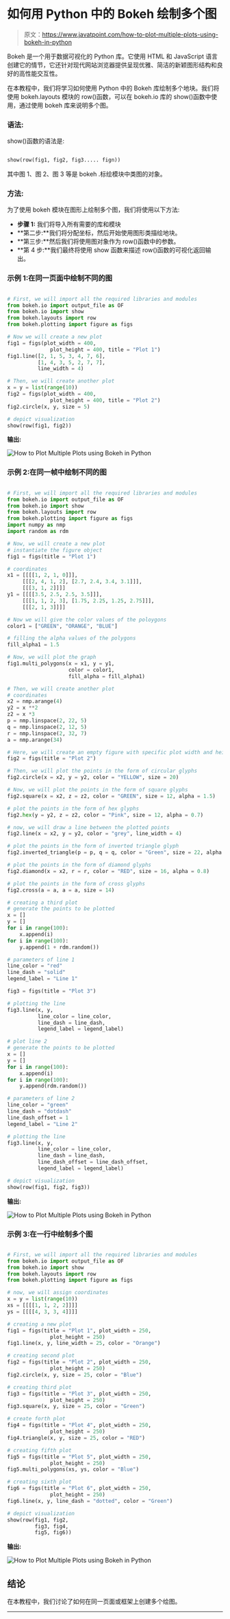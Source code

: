 # 如何用 Python 中的 Bokeh 绘制多个图

> 原文：<https://www.javatpoint.com/how-to-plot-multiple-plots-using-bokeh-in-python>

Bokeh 是一个用于数据可视化的 Python 库。它使用 HTML 和 JavaScript 语言创建它的情节，它还针对现代网站浏览器提供呈现优雅、简洁的新颖图形结构和良好的高性能交互性。

在本教程中，我们将学习如何使用 Python 中的 Bokeh 库绘制多个地块。我们将使用 bokeh.layouts 模块的 row()函数，可以在 bokeh.io 库的 show()函数中使用，通过使用 bokeh 库来说明多个图。

### 语法:

show()函数的语法是:

```py

show(row(fig1, fig2, fig3..... fign))

```

其中图 1、图 2、图 3 等是 bokeh .标绘模块中类图的对象。

### 方法:

为了使用 bokeh 模块在图形上绘制多个图，我们将使用以下方法:

*   **步骤 1:** 我们将导入所有需要的库和模块
*   **第二步:**我们将分配坐标，然后开始使用图形类描绘地块。
*   **第三步:**然后我们将使用图对象作为 row()函数中的参数。
*   **第 4 步:**我们最终将使用 show 函数来描述 row()函数的可视化返回输出。

### 示例 1:在同一页面中绘制不同的图

```py

# First, we will import all the required libraries and modules
from bokeh.io import output_file as OF
from bokeh.io import show
from bokeh.layouts import row
from bokeh.plotting import figure as figs

# Now we will create a new plot
fig1 = figs(plot_width = 400,
              plot_height = 400, title = "Plot 1")
fig1.line([2, 1, 5, 3, 4, 7, 6],
          [1, 4, 3, 5, 2, 7, 7],
          line_width = 4)

# Then, we will create another plot
x = y = list(range(10))
fig2 = figs(plot_width = 400,
              plot_height = 400, title = "Plot 2")
fig2.circle(x, y, size = 5)

# depict visualization
show(row(fig1, fig2))

```

**输出:**

![How to Plot Multiple Plots using Bokeh in Python](img/dfd0ee7349d8b6e1b300ec19087da5ca.png)

### 示例 2:在同一帧中绘制不同的图

```py

# First, we will import all the required libraries and modules
from bokeh.io import output_file as OF
from bokeh.io import show
from bokeh.layouts import row
from bokeh.plotting import figure as figs
import numpy as nmp
import random as rdm

# Now, we will create a new plot
# instantiate the figure object
fig1 = figs(title = "Plot 1")

# coordinates
x1 = [[[[1, 2, 1, 0]]],
     [[[2, 4, 1, 2], [2.7, 2.4, 3.4, 3.1]]],
     [[[3, 1, 2]]]]
y1 = [[[[3.5, 2.5, 2.5, 3.5]]],
     [[[1, 1, 2, 3], [1.75, 2.25, 1.25, 2.75]]],
     [[[2, 1, 3]]]]

# Now we will give the color values of the poloygons
color1 = ["GREEN", "ORANGE", "BLUE"]

# filling the alpha values of the polygons
fill_alpha1 = 1.5

# Now, we will plot the graph
fig1.multi_polygons(x = x1, y = y1,
                    color = color1,
                    fill_alpha = fill_alpha1)

# Then, we will create another plot
# coordinates
x2 = nmp.arange(4)
y2 = x **2
z2 = x *3
p = nmp.linspace(2, 22, 5)
q = nmp.linspace(2, 12, 5)
r = nmp.linspace(2, 32, 7)
a = nmp.arange(34)

# Here, we will create an empty figure with specific plot width and height
fig2 = figs(title = "Plot 2")

# Then, we will plot the points in the form of circular glyphs
fig2.circle(x = x2, y = y2, color = "YELLOW", size = 20)

# Now, we will plot the points in the form of square glyphs
fig2.square(x = x2, z = z2, color = "GREEN", size = 12, alpha = 1.5)

# plot the points in the form of hex glyphs
fig2.hex(y = y2, z = z2, color = "Pink", size = 12, alpha = 0.7)

# now, we will draw a line between the plotted points
fig2.line(x = x2, y = y2, color = "grey", line_width = 4)

# plot the points in the form of inverted triangle glyph
fig2.inverted_triangle(p = p, q = q, color = "Green", size = 22, alpha = 0.4)

# plot the points in the form of diamond glyphs
fig2.diamond(x = x2, r = r, color = "RED", size = 16, alpha = 0.8)

# plot the points in the form of cross glyphs
fig2.cross(a = a, a = a, size = 14)

# creating a third plot
# generate the points to be plotted
x = []
y = []
for i in range(100):
    x.append(i)
for i in range(100):
    y.append(1 + rdm.random())

# parameters of line 1
line_color = "red"
line_dash = "solid"
legend_label = "Line 1"

fig3 = figs(title = "Plot 3")

# plotting the line
fig3.line(x, y,
          line_color = line_color,
          line_dash = line_dash,
          legend_label = legend_label)

# plot line 2
# generate the points to be plotted
x = []
y = []
for i in range(100):
    x.append(i)
for i in range(100):
    y.append(rdm.random())

# parameters of line 2
line_color = "green"
line_dash = "dotdash"
line_dash_offset = 1
legend_label = "Line 2"

# plotting the line
fig3.line(x, y,
          line_color = line_color,
          line_dash = line_dash,
          line_dash_offset = line_dash_offset,
          legend_label = legend_label)

# depict visualization
show(row(fig1, fig2, fig3))

```

**输出:**

![How to Plot Multiple Plots using Bokeh in Python](img/7ffcb416665231bb7452f3c2b85d59ea.png)

### 示例 3:在一行中绘制多个图

```py

# First, we will import all the required libraries and modules
from bokeh.io import output_file as OF
from bokeh.io import show
from bokeh.layouts import row
from bokeh.plotting import figure as figs

# now, we will assign coordinates
x = y = list(range(10))
xs = [[[[1, 1, 2, 2]]]]
ys = [[[[4, 3, 3, 4]]]]

# creating a new plot
fig1 = figs(title = "Plot 1", plot_width = 250,
              plot_height = 250)
fig1.line(x, y, line_width = 25, color = "Orange")

# creating second plot
fig2 = figs(title = "Plot 2", plot_width = 250,
              plot_height = 250)
fig2.circle(x, y, size = 25, color = "Blue")

# creating third plot
fig3 = figs(title = "Plot 3", plot_width = 250,
              plot_height = 250)
fig3.square(x, y, size = 25, color = "Green")

# create forth plot
fig4 = figs(title = "Plot 4", plot_width = 250,
              plot_height = 250)
fig4.triangle(x, y, size = 25, color = "RED")

# creating fifth plot
fig5 = figs(title = "Plot 5", plot_width = 250,
              plot_height = 250)
fig5.multi_polygons(xs, ys, color = "Blue")

# creating sixth plot
fig6 = figs(title = "Plot 6", plot_width = 250,
              plot_height = 250)
fig6.line(x, y, line_dash = "dotted", color = "Green")

# depict visualization
show(row(fig1, fig2,
         fig3, fig4,
         fig5, fig6))

```

**输出:**

![How to Plot Multiple Plots using Bokeh in Python](img/6ce6877fe67aba62947f69bf0709830d.png)

## 结论

在本教程中，我们讨论了如何在同一页面或框架上创建多个绘图。

* * *